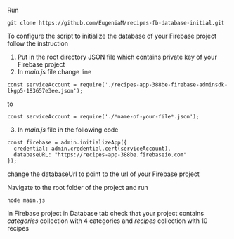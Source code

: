 Run

```
git clone https://github.com/EugeniaM/recipes-fb-database-initial.git
```

To configure the script to initialize the database of your Firebase project follow the instruction
1.  Put in the root directory JSON file which contains private key of your Firebase project
2.  In *main.js* file change line

```
const serviceAccount = require('./recipes-app-388be-firebase-adminsdk-lkgp5-183657e3ee.json');
```
to
```
const serviceAccount = require('./*name-of-your-file*.json');
```

3.  In *main.js* file in the following code

```
const firebase = admin.initializeApp({
  credential: admin.credential.cert(serviceAccount),
  databaseURL: "https://recipes-app-388be.firebaseio.com"
});
```
  change the databaseUrl to point to the url of your Firebase project

Navigate to the root folder of the project and run

```
node main.js
```

In Firebase project in Database tab check that your project contains *categories* collection with 4 categories and *recipes* collection with 10 recipes